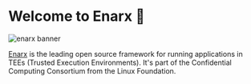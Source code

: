 # Welcome to Enarx 👋

![enarx banner](https://raw.githubusercontent.com/enarx/.github/main/profile/enarx.png)

[Enarx](https://enarx.dev/) is the leading open source framework for running applications in TEEs (Trusted Execution Environments). It's part of the Confidential Computing Consortium from the Linux Foundation.